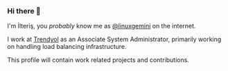 ### Hi there 👋

I'm İlteriş, you _probably_ know me as [\@linuxgemini][lg] on the internet.

I work at [Trendyol](https://www.trendyol.com/whoweare) as an Associate System Administrator, primarily working on handling load balancing infrastructure.

This profile will contain work related projects and contributions.

[lg]: https://linuxgemini.space
